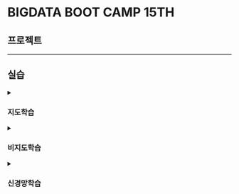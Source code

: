 # BIGDATA BOOT CAMP 15TH

## 프로젝트

---

## 실습

<details><summary><h3>지도학습</h3></summary>

- 의사결정나무 분류 알고리즘 실습
  - 알고리즘 : 의사결정나무
  - data set : IRIS

- 의사결정나무 회귀 알고리즘 실습
  - 알고리즘 : 의사결정나무
  - data set : BOSTON

- 분류분석 알고리즘 실습
  - 알고리즘 : KNN, 랜덤 포레스트, 그라디언트 부스팅
  - data set : TITANIC
 
- 회귀분석 알고리즘 실습
  - 알고리즘 : 선형회귀, 확률적 경사하강회귀, 랜덤 포레스트, 그라디언트 부스팅
  - data set : BIKE
</details>

<details><summary><h3>비지도학습</h3></summary>

- 군집분석 알고리즘 실습
  - 알고리즘 : K-Fold
  - data set : WINE

- 주성분분석 알고리즘 실습
  - 알고리즘 : PCA
  - data set : DIGITS
</details>

<details><summary><h3>신경망학습</h3></summary>

- 분류분석 알고리즘 실습
  - data set : TITANIC

- 회귀분석 알고리즘 실습
  - data set : BIKE

- CNN(Convolutional Neural Networks) 알고리즘 실습

- RNN(Recurrent Neural Networks) 알고리즘 실습
</details>
